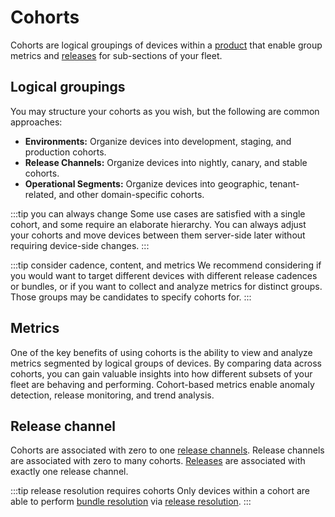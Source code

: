 # Cohorts

Cohorts are logical groupings of devices within a [product](/platform/reference/products.md) that enable group metrics and [releases](/platform/reference/releases.md) for sub-sections of your fleet.

## Logical groupings

You may structure your cohorts as you wish, but the following are common approaches:

- **Environments:** Organize devices into development, staging, and production cohorts.
- **Release Channels:** Organize devices into nightly, canary, and stable cohorts.
- **Operational Segments:** Organize devices into geographic, tenant-related, and other domain-specific cohorts.

:::tip you can always change
Some use cases are satisfied with a single cohort, and some require an elaborate hierarchy. You can always adjust your cohorts and move devices between them server-side later without requiring device-side changes.
:::

:::tip consider cadence, content, and metrics
We recommend considering if you would want to target different devices with different release cadences or bundles, or if you want to collect and analyze metrics for distinct groups. Those groups may be candidates to specify cohorts for.
:::

## Metrics

One of the key benefits of using cohorts is the ability to view and analyze metrics segmented by logical groups of devices. By comparing data across cohorts, you can gain valuable insights into how different subsets of your fleet are behaving and performing. Cohort-based metrics enable anomaly detection, release monitoring, and trend analysis.

## Release channel

Cohorts are associated with zero to one [release channels](release-channels). Release channels are associated with zero to many cohorts. [Releases](releases) are associated with exactly one release channel.

:::tip release resolution requires cohorts
Only devices within a cohort are able to perform [bundle resolution](bundle-distribution#bundle-resolution) via [release resolution](bundle-distribution#release-resolution-method).
:::
